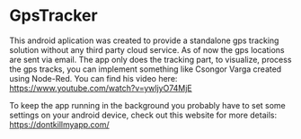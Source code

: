 # GpsTracker
This android aplication was created to provide a standalone gps tracking solution without any third party cloud service.
As of now the gps locations are sent via email.
The app only does the tracking part, to visualize, process the gps tracks, you can implement something like Csongor Varga created using Node-Red.
You can find his video here: https://www.youtube.com/watch?v=ywljyO74MjE


To keep the app running in the background you probably have to set some settings on your android device, check out this website for more details: https://dontkillmyapp.com/


